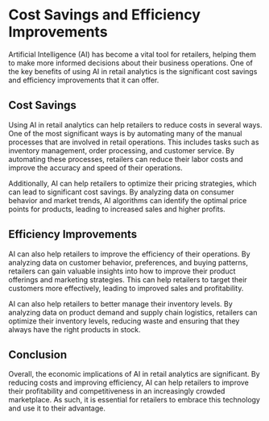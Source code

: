 Cost Savings and Efficiency Improvements
====================================================================================================

Artificial Intelligence (AI) has become a vital tool for retailers, helping them to make more informed decisions about their business operations. One of the key benefits of using AI in retail analytics is the significant cost savings and efficiency improvements that it can offer.

Cost Savings
------------

Using AI in retail analytics can help retailers to reduce costs in several ways. One of the most significant ways is by automating many of the manual processes that are involved in retail operations. This includes tasks such as inventory management, order processing, and customer service. By automating these processes, retailers can reduce their labor costs and improve the accuracy and speed of their operations.

Additionally, AI can help retailers to optimize their pricing strategies, which can lead to significant cost savings. By analyzing data on consumer behavior and market trends, AI algorithms can identify the optimal price points for products, leading to increased sales and higher profits.

Efficiency Improvements
-----------------------

AI can also help retailers to improve the efficiency of their operations. By analyzing data on customer behavior, preferences, and buying patterns, retailers can gain valuable insights into how to improve their product offerings and marketing strategies. This can help retailers to target their customers more effectively, leading to improved sales and profitability.

AI can also help retailers to better manage their inventory levels. By analyzing data on product demand and supply chain logistics, retailers can optimize their inventory levels, reducing waste and ensuring that they always have the right products in stock.

Conclusion
----------

Overall, the economic implications of AI in retail analytics are significant. By reducing costs and improving efficiency, AI can help retailers to improve their profitability and competitiveness in an increasingly crowded marketplace. As such, it is essential for retailers to embrace this technology and use it to their advantage.
